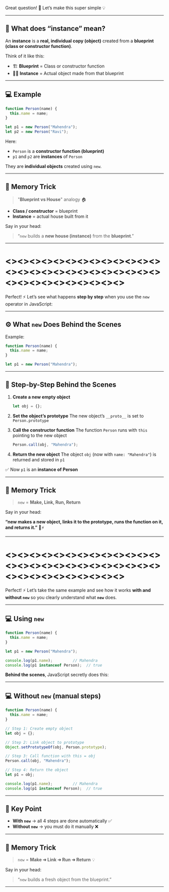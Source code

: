 Great question! 🌟
Let’s make this super simple 💡

---

## 📌 What does **“instance”** mean?

An **instance** is a **real, individual copy (object)** created from a **blueprint (class or constructor function)**.

Think of it like this:

* 🏗️ **Blueprint** = Class or constructor function
* 🧍‍♂️ **Instance** = Actual object made from that blueprint

---

## 💻 Example

```js
function Person(name) {
  this.name = name;
}

let p1 = new Person("Mahendra");
let p2 = new Person("Ravi");
```

Here:

* `Person` is a **constructor function (blueprint)**
* `p1` and `p2` are **instances** of `Person`

They are **individual objects** created using `new`.

---

## 🧠 Memory Trick

> "**Blueprint vs House**" analogy 🏠

* **Class / constructor** = blueprint
* **Instance** = actual house built from it

Say in your head:

> “`new` builds a **new house (instance)** from the **blueprint**.”

---

# <><><><><><><><><><><><><><><><><><><><><><><><><><><><><><><><><><><><>

Perfect! ⚡
Let’s see what happens **step by step** when you use the `new` operator in JavaScript:

---

## ⚙️ What `new` Does Behind the Scenes

Example:

```js
function Person(name) {
  this.name = name;
}

let p1 = new Person("Mahendra");
```

---

## 🧠 Step-by-Step Behind the Scenes

1. **Create a new empty object**

   ```js
   let obj = {};
   ```

2. **Set the object’s prototype**
   The new object’s `__proto__` is set to `Person.prototype`

3. **Call the constructor function**
   The function `Person` runs with `this` pointing to the new object

   ```js
   Person.call(obj, "Mahendra");
   ```

4. **Return the new object**
   The object `obj` (now with `name: "Mahendra"`) is returned and stored in `p1`

✅ Now `p1` is an **instance of Person**

---

## 🧠 Memory Trick

> `new` = **Make, Link, Run, Return**

Say in your head:

**“new makes a new object, links it to the prototype, runs the function on it, and returns it.”** 🧠⚡

---
# <><><><><><><><><><><><><><><><><><><><><><><><><><><><><><><><><><><><>

Perfect! ⚡
Let’s take the same example and see how it works **with and without `new`**
so you clearly understand what **`new`** does.

---

## 💻 Using `new`

```js
function Person(name) {
  this.name = name;
}

let p1 = new Person("Mahendra");

console.log(p1.name);         // Mahendra
console.log(p1 instanceof Person);  // true
```

**Behind the scenes**, JavaScript secretly does this:

---

## 💻 Without `new` (manual steps)

```js
function Person(name) {
  this.name = name;
}

// Step 1: Create empty object
let obj = {};

// Step 2: Link object to prototype
Object.setPrototypeOf(obj, Person.prototype);

// Step 3: Call function with this = obj
Person.call(obj, "Mahendra");

// Step 4: Return the object
let p1 = obj;

console.log(p1.name);         // Mahendra
console.log(p1 instanceof Person);  // true
```

---

## 📌 Key Point

* **With `new`** → all 4 steps are done automatically ✅
* **Without `new`** → you must do it manually ❌

---

## 🧠 Memory Trick

> `new` = **Make ➜ Link ➜ Run ➜ Return** 💡

Say in your head:

> “`new` builds a fresh object from the blueprint.”

---